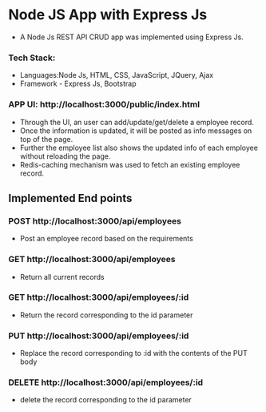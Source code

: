 # Node JS App with Express Js
- A Node Js REST API CRUD app was implemented using Express Js.

### Tech Stack:
*	Languages:Node Js, HTML, CSS, JavaScript, JQuery, Ajax
*	Framework - Express Js, Bootstrap


### APP UI: http://localhost:3000/public/index.html
- Through the UI, an user can add/update/get/delete a employee record.
- Once the information is updated, it will be posted as info messages on top of the page.
- Further the employee list also shows the updated info of each employee without reloading the page.
- Redis-caching mechanism was used to fetch an existing employee record.


## Implemented End points
### POST http://localhost:3000/api/employees
- Post an employee record based on the requirements

### GET http://localhost:3000/api/employees

- Return all current records

### GET http://localhost:3000/api/employees/:id

- Return the record corresponding to the id parameter

### PUT http://localhost:3000/api/employees/:id

- Replace the record corresponding to :id with the contents of the PUT body

### DELETE http://localhost:3000/api/employees/:id

- delete the record corresponding to the id parameter


